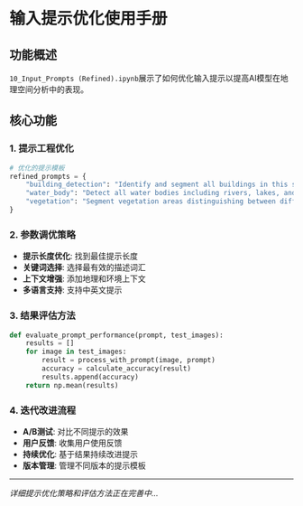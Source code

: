 # 输入提示优化使用手册

## 功能概述
`10_Input_Prompts (Refined).ipynb`展示了如何优化输入提示以提高AI模型在地理空间分析中的表现。

## 核心功能

### 1. 提示工程优化
```python
# 优化的提示模板
refined_prompts = {
    "building_detection": "Identify and segment all buildings in this satellite image with high precision",
    "water_body": "Detect all water bodies including rivers, lakes, and ponds with accurate boundaries",
    "vegetation": "Segment vegetation areas distinguishing between different types of plant cover"
}
```

### 2. 参数调优策略
- **提示长度优化**: 找到最佳提示长度
- **关键词选择**: 选择最有效的描述词汇
- **上下文增强**: 添加地理和环境上下文
- **多语言支持**: 支持中英文提示

### 3. 结果评估方法
```python
def evaluate_prompt_performance(prompt, test_images):
    results = []
    for image in test_images:
        result = process_with_prompt(image, prompt)
        accuracy = calculate_accuracy(result)
        results.append(accuracy)
    return np.mean(results)
```

### 4. 迭代改进流程
- **A/B测试**: 对比不同提示的效果
- **用户反馈**: 收集用户使用反馈
- **持续优化**: 基于结果持续改进提示
- **版本管理**: 管理不同版本的提示模板

---
*详细提示优化策略和评估方法正在完善中...*
